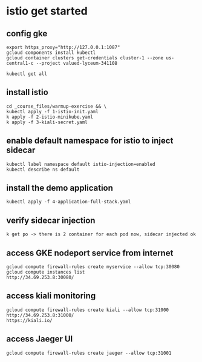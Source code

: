 # istio get started

## config gke
    export https_proxy="http://127.0.0.1:1087"
    gcloud components install kubectl
    gcloud container clusters get-credentials cluster-1 --zone us-central1-c --project valued-lyceum-341108

    kubectl get all

## install istio
    cd _course_files/warmup-exercise && \
    kubectl apply -f 1-istio-init.yaml
    k apply -f 2-istio-minikube.yaml
    k apply -f 3-kiali-secret.yaml

## enable default namespace for istio to inject sidecar
    kubectl label namespace default istio-injection=enabled
    kubectl describe ns default

## install the demo application
    kubectl apply -f 4-application-full-stack.yaml

## verify sidecar injection
    k get po -> there is 2 container for each pod now, sidecar injected ok

## access GKE nodeport service from internet
    gcloud compute firewall-rules create myservice --allow tcp:30080
    gcloud compute instances list
    http://34.69.253.8:30080/

## access kiali monitoring
    gcloud compute firewall-rules create kiali --allow tcp:31000
    http://34.69.253.8:31000/
    https://kiali.io/

## access Jaeger UI
    gcloud compute firewall-rules create jaeger --allow tcp:31001